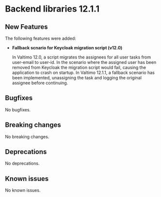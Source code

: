 # Backend libraries 12.1.1

## New Features

The following features were added:

* **Fallback scnario for Keycloak migration script (v12.0)**

  In Valtimo 12.0, a script migrates the assignees for all user tasks from user-email to user-id.
  In the scenario where the assigned user has been removed from Keycloak the migration script would fail, causing the application to crash on startup.
  In Valtimo 12.1.1, a fallback scenario has been implemented, unassigning the task and logging the original assignee before continuing.

## Bugfixes

No bugfixes.

## Breaking changes

No breaking changes.

## Deprecations

No deprecations.

## Known issues

No known issues.
